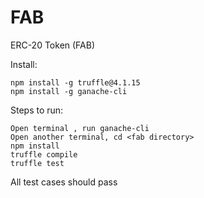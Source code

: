 # FAB
ERC-20 Token (FAB)

Install:

    npm install -g truffle@4.1.15
    npm install -g ganache-cli

Steps to run:

    Open terminal , run ganache-cli
    Open another terminal, cd <fab directory>
    npm install
    truffle compile
    truffle test

All test cases should pass